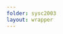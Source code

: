 ```yaml
---
folder: sysc2003
layout: wrapper
---
```


<div id="lcds" style="display:none">

All LCDs have a similar mode of operation, they generally have a way to send **instructions** and a way to send **data**. If you send an instruction it tells the LCD to do something (e.g. clear screen, move cursor). If you send data, it's telling the LCD to display the corresponding ASCII character at the current cursor location. Using the LCD on the Axiom Board can be done using this code.

{% highlight c %}

{% include code_snippets/{{ page.folder }}/imports.c %}
{% include code_snippets/{{ page.folder }}/LCD.c %}

{% endhighlight %}

</div>
